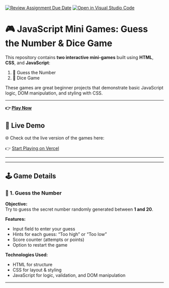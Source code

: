 [![Review Assignment Due Date](https://classroom.github.com/assets/deadline-readme-button-22041afd0340ce965d47ae6ef1cefeee28c7c493a6346c4f15d667ab976d596c.svg)](https://classroom.github.com/a/mmZ7UzsC)
[![Open in Visual Studio Code](https://classroom.github.com/assets/open-in-vscode-2e0aaae1b6195c2367325f4f02e2d04e9abb55f0b24a779b69b11b9e10269abc.svg)](https://classroom.github.com/online_ide?assignment_repo_id=19893016&assignment_repo_type=AssignmentRepo)

# 🎮 JavaScript Mini Games: Guess the Number & Dice Game

This repository contains **two interactive mini-games** built using **HTML**, **CSS**, and **JavaScript**:  
1. 🔢 Guess the Number  
2. 🎲 Dice Game  

These games are great beginner projects that demonstrate basic JavaScript logic, DOM manipulation, and styling with CSS.

---



**👉 [Play Now](/https://github.com/23CSBS029/StartGame)**
## 🚀 Live Demo

🌐 Check out the live version of the games here:

👉 [Start Playing on Vercel](https://start-game.vercel.app/)


---




---

## 🕹️ Game Details

### 🔢 1. Guess the Number

**Objective:**  
Try to guess the secret number randomly generated between **1 and 20**.

**Features:**
- Input field to enter your guess
- Hints for each guess: “Too high” or “Too low”
- Score counter (attempts or points)
- Option to restart the game

**Technologies Used:**
- HTML for structure
- CSS for layout & styling
- JavaScript for logic, validation, and DOM manipulation

---




